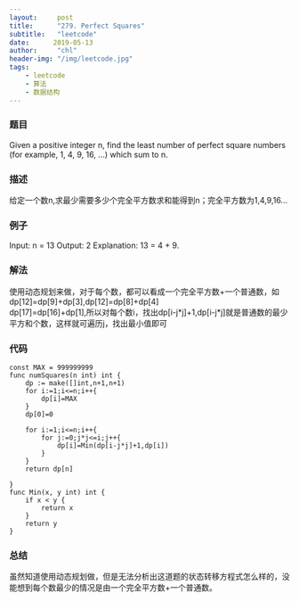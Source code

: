 ```yaml
---
layout:     post
title:      "279. Perfect Squares"
subtitle:   "leetcode"
date:      2019-05-13
author:     "chl"
header-img: "/img/leetcode.jpg"
tags:
    - leetcode
    - 算法
    - 数据结构
--- 
```


### 题目
Given a positive integer n, find the least number of perfect square numbers (for example, 1, 4, 9, 16, ...) which sum to n. 

### 描述
给定一个数n,求最少需要多少个完全平方数求和能得到n；完全平方数为1,4,9,16...

### 例子
Input: n = 13
Output: 2
Explanation: 13 = 4 + 9.  

### 解法
使用动态规划来做，对于每个数，都可以看成一个完全平方数+一个普通数，如dp[12]=dp[9]+dp[3],dp[12]=dp[8]+dp[4]  
dp[17]=dp[16]+dp[1],所以对每个数i，找出dp[i-j*j]+1,dp[i-j\*j]就是普通数的最少平方和个数，这样就可遍历j，找出最小值即可

### 代码

```
const MAX = 999999999
func numSquares(n int) int {
    dp := make([]int,n+1,n+1)
    for i:=1;i<=n;i++{
        dp[i]=MAX
    }
    dp[0]=0
    
    for i:=1;i<=n;i++{
        for j:=0;j*j<=i;j++{
            dp[i]=Min(dp[i-j*j]+1,dp[i])
        }
    }
    return dp[n]
    
}
func Min(x, y int) int {
    if x < y {
        return x
    }
    return y
}
```

### 总结
虽然知道使用动态规划做，但是无法分析出这道题的状态转移方程式怎么样的，没能想到每个数最少的情况是由一个完全平方数+一个普通数。
